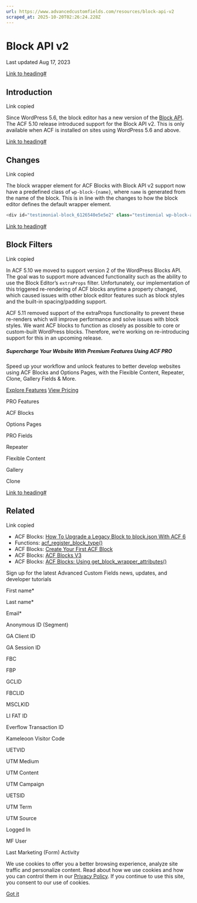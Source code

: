 ```yaml
---
url: https://www.advancedcustomfields.com/resources/block-api-v2
scraped_at: 2025-10-20T02:26:24.228Z
---
```


# Block API v2

Last updated Aug 17, 2023

[Link to heading#](https://www.advancedcustomfields.com/resources/block-api-v2/#introduction)

## Introduction

Link copied

Since WordPress 5.6, the block editor has a new version of the [Block API](https://make.wordpress.org/core/2020/11/18/block-api-version-2/). The ACF 5.10 release introduced support for the Block API v2. This is only available when ACF is installed on sites using WordPress 5.6 and above.

[Link to heading#](https://www.advancedcustomfields.com/resources/block-api-v2/#changes)

## Changes

Link copied

The block wrapper element for ACF Blocks with Block API v2 support now have a predefined class of `wp-block-{name}`, where `name` is generated from the name of the block. This is in line with the changes to how the block editor defines the default wrapper element.

```php
<div id="testimonial-block_6126540e5e5e2" class="testimonial wp-block-acf-testimonial">
```

[Link to heading#](https://www.advancedcustomfields.com/resources/block-api-v2/#block-filters)

## Block Filters

Link copied

In ACF 5.10 we moved to support version 2 of the WordPress Blocks API. The goal was to support more advanced functionality such as the ability to use the Block Editor’s `extraProps` filter. Unfortunately, our implementation of this triggered re-rendering of ACF blocks anytime a property changed, which caused issues with other block editor features such as block styles and the built-in spacing/padding support.

ACF 5.11 removed support of the extraProps functionality to prevent these re-renders which will improve performance and solve issues with block styles. We want ACF blocks to function as closely as possible to core or custom-built WordPress blocks. Therefore, we’re working on re-introducing support for this in an upcoming release.

##### Supercharge Your Website With Premium Features Using ACF PRO

Speed up your workflow and unlock features to better develop websites using ACF Blocks and Options Pages, with the Flexible Content, Repeater,
Clone, Gallery Fields & More.


[Explore Features](https://www.advancedcustomfields.com/pro/) [View Pricing](https://www.advancedcustomfields.com/pro/#pricing-table/)

PRO Features

ACF Blocks

Options Pages

PRO Fields

Repeater

Flexible Content

Gallery

Clone

[Link to heading#](https://www.advancedcustomfields.com/resources/block-api-v2/#related)

## Related

Link copied

- ACF Blocks: [How To Upgrade a Legacy Block to block.json With ACF 6](https://www.advancedcustomfields.com/resources/how-to-upgrade-a-legacy-block-to-block-json-with-acf-6/)
- Functions: [acf\_register\_block\_type()](https://www.advancedcustomfields.com/resources/acf_register_block_type/)
- ACF Blocks: [Create Your First ACF Block](https://www.advancedcustomfields.com/resources/create-your-first-acf-block/)
- ACF Blocks: [ACF Blocks V3](https://www.advancedcustomfields.com/resources/acf-blocks-v3/)
- ACF Blocks: [ACF Blocks: Using get\_block\_wrapper\_attributes()](https://www.advancedcustomfields.com/resources/acf-blocks-using-get_block_wrapper_attributes/)

Sign up for the latest Advanced Custom Fields news, updates, and developer tutorials

First name\*

Last name\*

Email\*

Anonymous ID (Segment)

GA Client ID

GA Session ID

FBC

FBP

GCLID

FBCLID

MSCLKID

LI FAT ID

Everflow Transaction ID

Kameleoon Visitor Code

UETVID

UTM Medium

UTM Content

UTM Campaign

UETSID

UTM Term

UTM Source

Logged In

MF User

Last Marketing (Form) Activity

We use cookies to offer you a better browsing experience, analyze site traffic and personalize content. Read about how we use cookies and how you can control them in our [Privacy Policy](https://wpengine.com/legal/privacy/). If you continue to use this site, you consent to our use of cookies.

[Got it](https://www.advancedcustomfields.com/resources/block-api-v2/#)